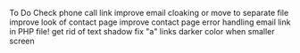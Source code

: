 To Do
Check phone call link
improve email cloaking or move to separate file
improve look of contact page
improve contact page error handling
email link in PHP file!
get rid of text shadow
fix "a" links
darker color when smaller screen
